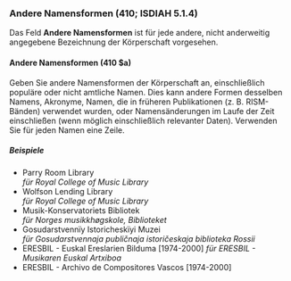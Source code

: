 ### Andere Namensformen (410; ISDIAH 5.1.4)

Das Feld **Andere Namensformen** ist für jede andere, nicht anderweitig angegebene Bezeichnung der Körperschaft vorgesehen.

#### Andere Namensformen (410 $a)

Geben Sie andere Namensformen der Körperschaft an, einschließlich populäre oder nicht amtliche Namen. Dies kann andere Formen desselben Namens, Akronyme, Namen, die in früheren Publikationen (z. B. RISM-Bänden) verwendet wurden, oder Namensänderungen im Laufe der Zeit einschließen (wenn möglich einschließlich relevanter Daten). Verwenden Sie für jeden Namen eine Zeile.

##### Beispiele

- Parry Room Library  
  _für Royal College of Music Library_
- Wolfson Lending Library  
  _für Royal College of Music Library_
- Musik-Konservatoriets Bibliotek  
  _für Norges musikkhøgskole, Biblioteket_
- Gosudarstvennïy Istoricheskïyi Muzei  
  _für Gosudarstvennaja publičnaja istoričeskaja biblioteka Rossii_
- ERESBIL - Euskal Ereslarien Bilduma [1974-2000] _für ERESBIL - Musikaren Euskal Artxiboa_
- ERESBIL - Archivo de Compositores Vascos [1974-2000] 
